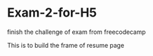 # Exam-2-for-H5
finish the challenge of exam from freecodecamp

This is to build the frame of resume page
